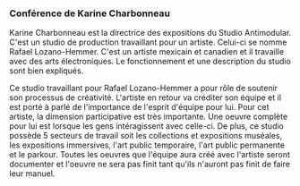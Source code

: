 ### Conférence de Karine Charbonneau

Karine Charbonneau est la directrice des expositions du Studio Antimodular. C'est un studio de production travaillant pour un artiste. Celui-ci se nomme Rafael Lozano-Hemmer. C'est un artiste mexicain et canadien et il travaille avec des arts électroniques. Le fonctionnement et une description du studio sont bien expliqués. 

Ce studio travaillant pour Rafael Lozano-Hemmer a pour rôle de soutenir son processus de créativité. L'artiste en retour va créditer son équipe et il est porté à parlé de l'importance de l'esprit d'équipe pour lui. Pour cet artiste, la dimension participative est très importante. Une oeuvre complète pour lui est lorsque les gens intéragissent avec celle-ci. De plus, ce studio possède 5 secteurs de travail soit les collections et expositions muséales, les expositions immersives, l'art public temporaire, l'art public permanente et le parkour. Toutes les oeuvres que l'équipe aura créé avec l'artiste seront documenter et l'oeuvre ne sera pas finit tant qu'ils n'auront pas finit de faire leur manuel. 


